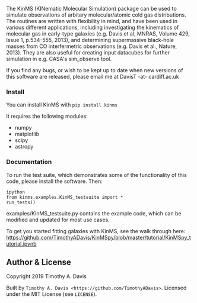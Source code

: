 The KinMS (KINematic Molecular Simulation) package can be used to simulate observations of arbitary molecular/atomic cold gas distributions. The routines are written with flexibility in mind, and have been used in various different applications, including investigating the kinematics of molecular gas in early-type galaxies (e.g. Davis et al, MNRAS, Volume 429, Issue 1, p.534-555, 2013), and determining supermassive black-hole masses from CO interfermetric observations (e.g. Davis et al., Nature, 2013). They are also useful for creating input datacubes for further simulation in e.g. CASA's sim_observe tool.

If you find any bugs, or wish to be kept up to date when new versions of this software are released, please email me at DavisT -at- cardiff.ac.uk

### Install
You can install KinMS with `pip install kinms`
    
It requires the following modules:

* numpy
* matplotlib
* scipy
* astropy

### Documentation


To run the test suite, which demonstrates some of the functionality of this code, please install the software. Then:
```
ipython
from kinms.examples.KinMS_testsuite import *
run_tests()
```
examples/KinMS_testsuite.py contains the example code, which can be modified and updated for most use cases.

To get you started fitting galaxies with KinMS, see the walk through here: https://github.com/TimothyADavis/KinMSpy/blob/master/tutorial/KinMSpy_tutorial.ipynb


Author & License
-----------------

Copyright 2019 Timothy A. Davis

Built by `Timothy A. Davis <https://github.com/TimothyADavis>`. Licensed under the MIT License (see ``LICENSE``).